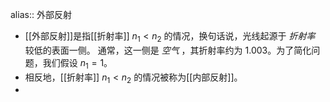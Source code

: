 alias:: 外部反射

- [[外部反射]]是指[[折射率]] $n_1 < n_2$ 的情况，换句话说，光线起源于 *折射率* 较低的表面一侧。
  通常，这一侧是 *空气* ，其折射率约为 $1.003$。为了简化问题，我们假设 $n_1 = 1$。
- 相反地，[[折射率]] $n_1 < n_2$ 的情况被称为[[内部反射]]。
-